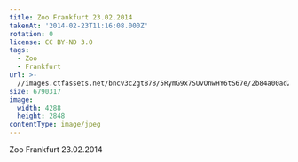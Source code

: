 ```yaml
---
title: Zoo Frankfurt 23.02.2014
takenAt: '2014-02-23T11:16:08.000Z'
rotation: 0
license: CC BY-ND 3.0
tags:
  - Zoo
  - Frankfurt
url: >-
  //images.ctfassets.net/bncv3c2gt878/5RymG9x7SUvOnwHY6tS67e/2b84a00ad21549360a0f3b1bd6c02a84/zoo-frankfurt-23022014_12730228444_o
size: 6790317
image:
  width: 4288
  height: 2848
contentType: image/jpeg
---
```


Zoo Frankfurt 23.02.2014